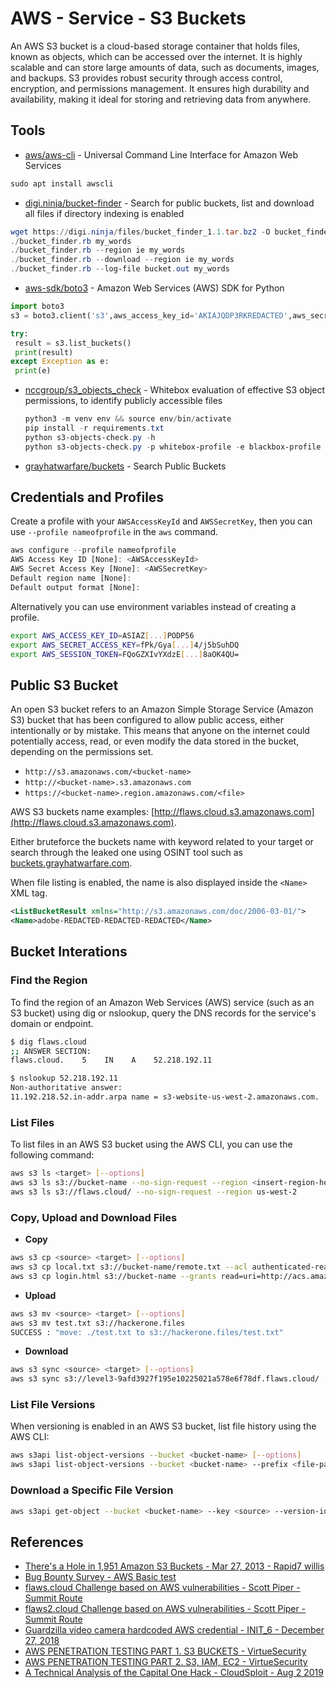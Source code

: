 # AWS - Service - S3 Buckets

An AWS S3 bucket is a cloud-based storage container that holds files, known as objects, which can be accessed over the internet. It is highly scalable and can store large amounts of data, such as documents, images, and backups. S3 provides robust security through access control, encryption, and permissions management. It ensures high durability and availability, making it ideal for storing and retrieving data from anywhere.

## Tools

* [aws/aws-cli](https://github.com/aws/aws-cli) - Universal Command Line Interface for Amazon Web Services

 ```ps1
 sudo apt install awscli
 ```

* [digi.ninja/bucket-finder](https://digi.ninja/projects/bucket_finder.php) - Search for public buckets, list and download all files if directory indexing is enabled

 ```powershell
 wget https://digi.ninja/files/bucket_finder_1.1.tar.bz2 -O bucket_finder_1.1.tar.bz2
 ./bucket_finder.rb my_words
 ./bucket_finder.rb --region ie my_words
 ./bucket_finder.rb --download --region ie my_words
 ./bucket_finder.rb --log-file bucket.out my_words
 ```

* [aws-sdk/boto3](https://boto3.amazonaws.com/v1/documentation/api/latest/index.html) - Amazon Web Services (AWS) SDK for Python

 ```python
 import boto3
 s3 = boto3.client('s3',aws_access_key_id='AKIAJQDP3RKREDACTED',aws_secret_access_key='igH8yFmmpMbnkcUaCqXJIRIozKVaREDACTED',region_name='us-west-1')

 try:
  result = s3.list_buckets()
  print(result)
 except Exception as e:
  print(e)
 ```

* [nccgroup/s3_objects_check](https://github.com/nccgroup/s3_objects_check) - Whitebox evaluation of effective S3 object permissions, to identify publicly accessible files

    ```powershell
    python3 -m venv env && source env/bin/activate
    pip install -r requirements.txt
    python s3-objects-check.py -h
    python s3-objects-check.py -p whitebox-profile -e blackbox-profile
    ```

* [grayhatwarfare/buckets](https://buckets.grayhatwarfare.com/) - Search Public Buckets

## Credentials and Profiles

Create a profile with your `AWSAccessKeyId` and `AWSSecretKey`, then you can use `--profile nameofprofile` in the `aws` command.

```js
aws configure --profile nameofprofile
AWS Access Key ID [None]: <AWSAccessKeyId>
AWS Secret Access Key [None]: <AWSSecretKey>
Default region name [None]: 
Default output format [None]: 
```

Alternatively you can use environment variables instead of creating a profile.

```bash
export AWS_ACCESS_KEY_ID=ASIAZ[...]PODP56
export AWS_SECRET_ACCESS_KEY=fPk/Gya[...]4/j5bSuhDQ
export AWS_SESSION_TOKEN=FQoGZXIvYXdzE[...]8aOK4QU=
```

## Public S3 Bucket

An open S3 bucket refers to an Amazon Simple Storage Service (Amazon S3) bucket that has been configured to allow public access, either intentionally or by mistake. This means that anyone on the internet could potentially access, read, or even modify the data stored in the bucket, depending on the permissions set.

* `http://s3.amazonaws.com/<bucket-name>`
* `http://<bucket-name>.s3.amazonaws.com`
* `https://<bucket-name>.region.amazonaws.com/<file>`

AWS S3 buckets name examples: [http://flaws.cloud.s3.amazonaws.com](http://flaws.cloud.s3.amazonaws.com).

Either bruteforce the buckets name with keyword related to your target or search through the leaked one using OSINT tool such as [buckets.grayhatwarfare.com](https://buckets.grayhatwarfare.com/).

When file listing is enabled, the name is also displayed inside the `<Name>` XML tag.

```xml
<ListBucketResult xmlns="http://s3.amazonaws.com/doc/2006-03-01/">
<Name>adobe-REDACTED-REDACTED-REDACTED</Name>
```

## Bucket Interations

### Find the Region

To find the region of an Amazon Web Services (AWS) service (such as an S3 bucket) using dig or nslookup, query the DNS records for the service's domain or endpoint.

```bash
$ dig flaws.cloud
;; ANSWER SECTION:
flaws.cloud.    5    IN    A    52.218.192.11

$ nslookup 52.218.192.11
Non-authoritative answer:
11.192.218.52.in-addr.arpa name = s3-website-us-west-2.amazonaws.com.
```

### List Files

To list files in an AWS S3 bucket using the AWS CLI, you can use the following command:

```bash
aws s3 ls <target> [--options]
aws s3 ls s3://bucket-name --no-sign-request --region <insert-region-here>
aws s3 ls s3://flaws.cloud/ --no-sign-request --region us-west-2
```

### Copy, Upload and Download Files

* **Copy**

 ```bash
 aws s3 cp <source> <target> [--options]
 aws s3 cp local.txt s3://bucket-name/remote.txt --acl authenticated-read
 aws s3 cp login.html s3://bucket-name --grants read=uri=http://acs.amazonaws.com/groups/global/AllUsers
 ```

* **Upload**

 ```bash
 aws s3 mv <source> <target> [--options]
 aws s3 mv test.txt s3://hackerone.files
 SUCCESS : "move: ./test.txt to s3://hackerone.files/test.txt"
 ```

* **Download**

 ```bash
 aws s3 sync <source> <target> [--options]
 aws s3 sync s3://level3-9afd3927f195e10225021a578e6f78df.flaws.cloud/ . --no-sign-request --region us-west-2
 ```

### List File Versions

When versioning is enabled in an AWS S3 bucket, list file history using the AWS CLI:

```bash
aws s3api list-object-versions --bucket <bucket-name> [--options]
aws s3api list-object-versions --bucket <bucket-name> --prefix <file-path>
```

### Download a Specific File Version

```bash
aws s3api get-object --bucket <bucket-name> --key <source> --version-id <id> <target>
```

## References

* [There's a Hole in 1,951 Amazon S3 Buckets - Mar 27, 2013 - Rapid7 willis](https://community.rapid7.com/community/infosec/blog/2013/03/27/1951-open-s3-buckets)
* [Bug Bounty Survey - AWS Basic test](https://web.archive.org/web/20180808181450/https://twitter.com/bugbsurveys/status/860102244171227136)
* [flaws.cloud Challenge based on AWS vulnerabilities - Scott Piper - Summit Route](http://flaws.cloud/)
* [flaws2.cloud Challenge based on AWS vulnerabilities - Scott Piper - Summit Route](http://flaws2.cloud)
* [Guardzilla video camera hardcoded AWS credential - INIT_6 - December 27, 2018](https://blackmarble.sh/guardzilla-video-camera-hard-coded-aws-credentials/)
* [AWS PENETRATION TESTING PART 1. S3 BUCKETS - VirtueSecurity](https://www.virtuesecurity.com/aws-penetration-testing-part-1-s3-buckets/)
* [AWS PENETRATION TESTING PART 2. S3, IAM, EC2 - VirtueSecurity](https://www.virtuesecurity.com/aws-penetration-testing-part-2-s3-iam-ec2/)
* [A Technical Analysis of the Capital One Hack - CloudSploit - Aug 2 2019](https://blog.cloudsploit.com/a-technical-analysis-of-the-capital-one-hack-a9b43d7c8aea?gi=8bb65b77c2cf)

